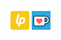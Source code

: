 <p align="right">
<a href="https://liberapay.com/mcchris/donate"><img alt="Donate using Liberapay" src="https://github.com/liberapay/liberapay.com/blob/71cde298e7c0ee1f45a6e9b54e1227f4307f473a/www/assets/liberapay/icon-v2_white-on-yellow.svg" height="30"></a>
<a href="https://ko-fi.com/P5P56PGHA"><img alt="Donate using ko-fi" src="https://github.com/mcchrish/mcchrish/blob/1631d655bc91811491a5368513491a1bfc90835b/kofi-logo.png" height="30"></a>
</p>

